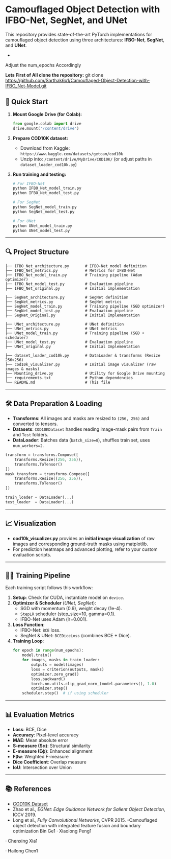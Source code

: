 # Camouflaged Object Detection with IFBO-Net, SegNet, and UNet

This repository provides state-of-the-art PyTorch implementations for camouflaged object detection using three architectures: **IFBO-Net**, **SegNet**, and **UNet**.

-
Adjust the num_epochs Accordingly

**Lets First of All clone the repository:**
git clone https://github.com/Sarthak6o1/Camouflaged-Object-Detection-with-IFBO_Net-Model.git

## 🚀 Quick Start

1. **Mount Google Drive (for Colab):**
   ```python
   from google.colab import drive
   drive.mount('/content/drive')
   ```

2. **Prepare COD10K dataset:**  
   - Download from Kaggle: `https://www.kaggle.com/datasets/getcam/cod10k`  
   - Unzip into: `/content/drive/MyDrive/COD10K/` (or adjust paths in `dataset_loader_cod10k.py`)

3. **Run training and testing:**  
   ```bash
   # For IFBO-Net
   python IFBO_Net_model_train.py
   python IFBO_Net_model_test.py

   # For SegNet
   python SegNet_model_train.py
   python SegNet_model_test.py

   # For UNet
   python UNet_model_train.py
   python UNet_model_test.py
   ```

---

## 🔍 Project Structure

```
├── IFBO_Net_architecture.py       # IFBO-Net model definition
├── IFBO_Net_metrics.py            # Metrics for IFBO-Net
├── IFBO_Net_model_train.py        # Training pipeline (Adam optimizer)
├── IFBO_Net_model_test.py         # Evaluation pipeline
├── IFBO_Net_original.py           # Initial implementation

├── SegNet_architecture.py         # SegNet definition
├── SegNet_metrics.py              # SegNet metrics
├── SegNet_model_train.py          # Training pipeline (SGD optimizer)
├── SegNet_model_test.py           # Evaluation pipeline
├── SegNet_Original.py             # Initial Implementation

├── UNet_architecture.py           # UNet definition
├── UNet_metrics.py                # UNet metrics
├── UNet_model_train.py            # Training pipeline (SGD + scheduler)
├── UNet_model_test.py             # Evaluation pipeline
├── UNet_original.py               # Initial Implementation

├── dataset_loader_cod10k.py       # DataLoader & transforms (Resize 256×256)
├── cod10k_visualizer.py           # Initial image visualizer (raw images & masks)
├── Mounting_drive.py              # Utility for Google Drive mounting
├── requirements.txt               # Python dependencies
└── README.md                      # This file
```

---

## 🛠️ Data Preparation & Loading

- **Transforms**: All images and masks are resized to `(256, 256)` and converted to tensors.
- **Datasets**: `COD10KDataset` handles reading image-mask pairs from `Train` and `Test` folders.
- **DataLoader**: Batches data (`batch_size=8`), shuffles train set, uses `num_workers=2`.

```python
transform = transforms.Compose([
    transforms.Resize((256, 256)),
    transforms.ToTensor()
])
mask_transform = transforms.Compose([
    transforms.Resize((256, 256)),
    transforms.ToTensor()
])

train_loader = DataLoader(...)
test_loader  = DataLoader(...)
```

---

## 📈 Visualization

- **cod10k_visualizer.py** provides an **initial image visualization** of raw images and corresponding ground-truth masks using matplotlib.  
- For prediction heatmaps and advanced plotting, refer to your custom evaluation scripts.

---

## 🏋️‍♂️ Training Pipeline

Each training script follows this workflow:

1. **Setup**: Check for CUDA, instantiate model on `device`.
2. **Optimizer & Scheduler** (_UNet, SegNet_):  
   - SGD with momentum (0.9), weight decay (1e-4).  
   - `StepLR` scheduler (step_size=10, gamma=0.1).  
   - IFBO-Net uses Adam (lr=0.001).
3. **Loss Function**:  
   - IFBO-Net: `BCE` loss.  
   - SegNet & UNet: `BCEDiceLoss` (combines BCE + Dice).
4. **Training Loop**:  
   ```python
   for epoch in range(num_epochs):
       model.train()
       for images, masks in train_loader:
           outputs = model(images)
           loss = criterion(outputs, masks)
           optimizer.zero_grad()
           loss.backward()
           torch.nn.utils.clip_grad_norm_(model.parameters(), 1.0)
           optimizer.step()
       scheduler.step()  # if using scheduler
   ```

---

## 📊 Evaluation Metrics

- **Loss**: BCE, Dice
- **Accuracy**: Pixel-level accuracy
- **MAE**: Mean absolute error
- **S-measure (Sα)**: Structural similarity
- **E-measure (Eϕ)**: Enhanced alignment
- **Fβw**: Weighted F-measure
- **Dice Coefficient**: Overlap measure
- **IoU**: Intersection over Union

---

## 📚 References

- [COD10K Dataset](https://www.kaggle.com/datasets/getcam/cod10k)
- Zhao et al., *EGNet: Edge Guidance Network for Salient Object Detection*, ICCV 2019.
- Long et al., *Fully Convolutional Networks*, CVPR 2015.
-Camouflaged object detection with integrated feature fusion
  and boundary optimization
  Bin Ge1
· Xiaolong Peng1

· Chenxing Xia1

· Hailong Chen1

